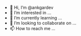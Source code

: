 - 👋 Hi, I’m @ankgardev
- 👀 I’m interested in ...
- 🌱 I’m currently learning ...
- 💞️ I’m looking to collaborate on ...
- 📫 How to reach me ...

<!---
ankgardev/ankgardev is a ✨ special ✨ repository because its `README.md` (this file) appears on your GitHub profile.
You can click the Preview link to take a look at your changes.
--->
